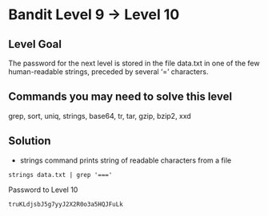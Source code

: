 # Bandit Level 9 → Level 10

## Level Goal

The password for the next level is stored in the file data.txt in one of the few human-readable strings, preceded by several ‘=’ characters.

## Commands you may need to solve this level

grep, sort, uniq, strings, base64, tr, tar, gzip, bzip2, xxd

## Solution

- strings command prints string of readable characters from a file

```
strings data.txt | grep '==='
```

Password to Level 10
```
truKLdjsbJ5g7yyJ2X2R0o3a5HQJFuLk
```

